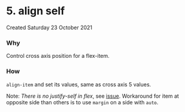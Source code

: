 # 5. align self
Created Saturday 23 October 2021

### Why
Control cross axis position for a flex-item.

### How
``align-item`` and set its values, same as cross axis 5 values.

Note:
*There is no justify-self in flex*, see [issue](https://github.com/sanjar-notes/web_dev_fundamentals/issues/83). Workaround for item at opposite side than others is to use `margin` on a side with `auto`.